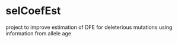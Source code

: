 # selCoefEst
project to improve estimation of DFE for deleterious mutations using information from allele age

